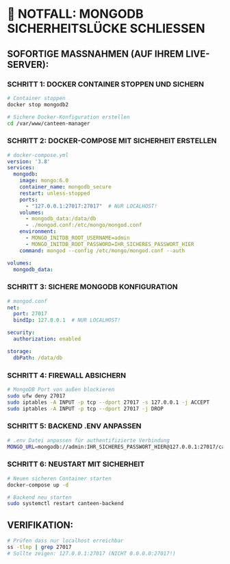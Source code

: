 # 🚨 NOTFALL: MONGODB SICHERHEITSLÜCKE SCHLIESSEN

## SOFORTIGE MASSNAHMEN (AUF IHREM LIVE-SERVER):

### SCHRITT 1: DOCKER CONTAINER STOPPEN UND SICHERN
```bash
# Container stoppen
docker stop mongodb2

# Sichere Docker-Konfiguration erstellen
cd /var/www/canteen-manager
```

### SCHRITT 2: DOCKER-COMPOSE MIT SICHERHEIT ERSTELLEN
```yaml
# docker-compose.yml
version: '3.8'
services:
  mongodb:
    image: mongo:6.0
    container_name: mongodb_secure
    restart: unless-stopped
    ports:
      - "127.0.0.1:27017:27017"  # NUR LOCALHOST!
    volumes:
      - mongodb_data:/data/db
      - ./mongod.conf:/etc/mongo/mongod.conf
    environment:
      - MONGO_INITDB_ROOT_USERNAME=admin
      - MONGO_INITDB_ROOT_PASSWORD=IHR_SICHERES_PASSWORT_HIER
    command: mongod --config /etc/mongo/mongod.conf --auth

volumes:
  mongodb_data:
```

### SCHRITT 3: SICHERE MONGODB KONFIGURATION
```yaml
# mongod.conf
net:
  port: 27017
  bindIp: 127.0.0.1  # NUR LOCALHOST!

security:
  authorization: enabled

storage:
  dbPath: /data/db
```

### SCHRITT 4: FIREWALL ABSICHERN
```bash
# MongoDB Port von außen blockieren
sudo ufw deny 27017
sudo iptables -A INPUT -p tcp --dport 27017 -s 127.0.0.1 -j ACCEPT
sudo iptables -A INPUT -p tcp --dport 27017 -j DROP
```

### SCHRITT 5: BACKEND .ENV ANPASSEN
```bash
# .env Datei anpassen für authentifizierte Verbindung
MONGO_URL=mongodb://admin:IHR_SICHERES_PASSWORT_HIER@127.0.0.1:27017/canteen_db?authSource=admin
```

### SCHRITT 6: NEUSTART MIT SICHERHEIT
```bash
# Neuen sicheren Container starten
docker-compose up -d

# Backend neu starten
sudo systemctl restart canteen-backend
```

## VERIFIKATION:
```bash
# Prüfen dass nur localhost erreichbar
ss -tlnp | grep 27017
# Sollte zeigen: 127.0.0.1:27017 (NICHT 0.0.0.0:27017!)
```